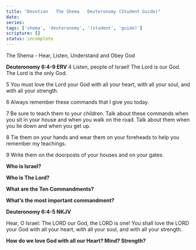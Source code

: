 ```yaml
---
title: "Devotion   The Shema   Deuteronomy (Student Guide)"
date: 
series: 
tags: ['shema', 'deuteronomy', '(student', 'guide)']
scripture: []
status: incomplete
---
```


The Shema - Hear, Listen, Understand and Obey God

**‭‭Deuteronomy‬ ‭6:4-9 ‭ERV**
4 Listen, people of Israel! The Lord is our God. The Lord is the only God.

5 You must love the Lord your God with all your heart, with all your soul, and with all your strength.

6 Always remember these commands that I give you today.

7 Be sure to teach them to your children. Talk about these commands when you sit in your house and when you walk on the road. Talk about them when you lie down and when you get up. **‭‭**

8 Tie them on your hands and wear them on your foreheads to help you remember my teachings.

9 Write them on the doorposts of your houses and on your gates.

**Who is Israel?**

**Who is The Lord?**

**What are the Ten Commandments?**

**What’s the most important commandment?**

**Deuteronomy‬ ‭6:4-5‬ ‭NKJV**

Hear, O Israel: The LORD our God, the LORD is one! You shall love the LORD your God with all your heart, with all your soul, and with all your strength.

**How do we love God with all our Heart? Mind? Strength?**
